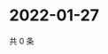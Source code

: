 # 2022-01-27

共 0 条

<!-- BEGIN WEIBO -->
<!-- 最后更新时间 Thu Jan 27 2022 05:12:58 GMT+0800 (China Standard Time) -->

<!-- END WEIBO -->

